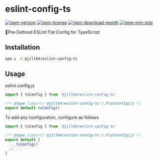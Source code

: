 <!----- BEGIN GHOST DOCS HEADER ----->

# eslint-config-ts

[![npm-version](https://img.shields.io/npm/v/@jill64/eslint-config-ts)](https://npmjs.com/package/@jill64/eslint-config-ts) [![npm-license](https://img.shields.io/npm/l/@jill64/eslint-config-ts)](https://npmjs.com/package/@jill64/eslint-config-ts) [![npm-download-month](https://img.shields.io/npm/dm/@jill64/eslint-config-ts)](https://npmjs.com/package/@jill64/eslint-config-ts) [![npm-min-size](https://img.shields.io/bundlephobia/min/@jill64/eslint-config-ts)](https://npmjs.com/package/@jill64/eslint-config-ts)

🔹Pre-Defined ESLint Flat Config for TypeScript

<!----- END GHOST DOCS HEADER ----->

## Installation

```sh
npm i -D @jill64/eslint-config-ts
```

## Usage

eslint.config.js

```js
import { tsConfig } from '@jill64/eslint-config-ts'

/** @type {import('@jill64/eslint-config-ts').FlatConfig[]} */
export default tsConfig()
```

To add any configuration, configure as follows

```js
import { tsConfig } from '@jill64/eslint-config-ts'

/** @type {import('@jill64/eslint-config-ts').FlatConfig[]} */
export default [
  ...tsConfig()
  // ...
]
```
